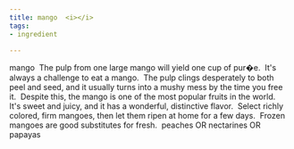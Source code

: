 ```yaml
---
title: mango  <i></i>
tags:
- ingredient

---
```

mango    The pulp from one large mango will yield one cup of pur�e.  It's always a challenge to eat a mango.  The pulp clings desperately to both peel and seed, and it usually turns into a mushy mess by the time you free it.  Despite this, the mango is one of the most popular fruits in the world.  It's sweet and juicy, and it has a wonderful, distinctive flavor.  Select richly colored, firm mangoes, then let them ripen at home for a few days.  Frozen mangoes are good substitutes for fresh.  peaches OR nectarines OR papayas

